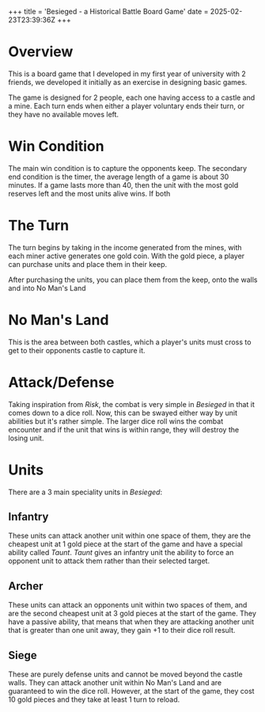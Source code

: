 +++
title = 'Besieged - a Historical Battle Board Game'
date = 2025-02-23T23:39:36Z
+++

# Overview

This is a board game that I developed in my first year of university with 2 friends, we developed it initially as an exercise in designing basic games. 

The game is designed for 2 people, each one having access to a castle and a mine. Each turn ends when either a player voluntary ends their turn, or they have no available moves left. 

# Win Condition

The main win condition is to capture the opponents keep. The secondary end condition is the timer, the average length of a game is about 30 minutes. If a game lasts more than 40, then the unit with the most gold reserves left and the most units alive wins. If both  

# The Turn 

The turn begins by taking in the income generated from the mines, with each miner active generates one gold coin. With the gold piece, a player can purchase units and place them in their keep. 

After purchasing the units, you can place them from the keep, onto the walls and into No Man's Land

# No Man's Land

This is the area between both castles, which a player's units must cross to get to their opponents castle to capture it. 

# Attack/Defense

Taking inspiration from _Risk_, the combat is very simple in _Besieged_ in that it comes down to a dice roll. Now, this can be swayed either way by unit abilities but it's rather simple. The larger dice roll wins the combat encounter and if the unit that wins is within range, they will destroy the losing unit.

# Units

There are a 3 main speciality units in _Besieged_: 

## Infantry

These units can attack another unit within one space of them, they are the cheapest unit at 1 gold piece at the start of the game and have a special ability called _Taunt_. _Taunt_ gives an infantry unit the ability to force an opponent unit to attack them rather than their selected target. 

## Archer

These units can attack an opponents unit within two spaces of them, and are the second cheapest unit at 3 gold pieces at the start of the game. They have a passive ability, that means that when they are attacking another unit that is greater than one unit away, they gain +1 to their dice roll result.

## Siege

These are purely defense units and cannot be moved beyond the castle walls. They can attack another unit within No Man's Land and are guaranteed to win the dice roll. However, at the start of the game, they cost 10 gold pieces and they take at least 1 turn to reload. 

